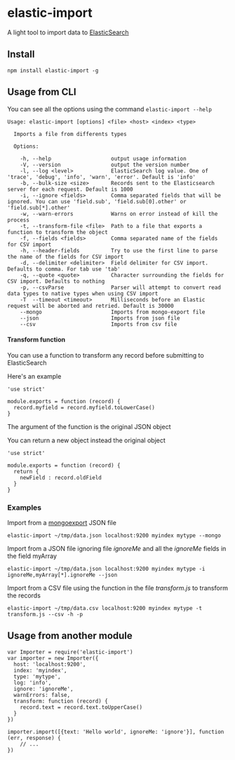 # elastic-import

A light tool to import data to [ElasticSearch](https://www.elastic.co/products/elasticsearch)

## Install

    npm install elastic-import -g

## Usage from CLI

You can see all the options using the command `elastic-import --help`

```
Usage: elastic-import [options] <file> <host> <index> <type>

  Imports a file from differents types

  Options:

    -h, --help                   output usage information
    -V, --version                output the version number
    -l, --log <level>            ElasticSearch log value. One of 'trace', 'debug', 'info', 'warn', 'error'. Default is 'info'
    -b, --bulk-size <size>       Records sent to the Elasticsearch server for each request. Default is 1000
    -i, --ignore <fields>        Comma separated fields that will be ignored. You can use 'field.sub', 'field.sub[0].other' or 'field.sub[*].other'
    -w, --warn-errors            Warns on error instead of kill the process
    -t, --transform-file <file>  Path to a file that exports a function to transform the object
    -f, --fields <fields>        Comma separated name of the fields for CSV import
    -h, --header-fields          Try to use the first line to parse the name of the fields for CSV import
    -d, --delimiter <delimiter>  Field delimiter for CSV import. Defaults to comma. For tab use 'tab'
    -q, --quote <quote>          Character surrounding the fields for CSV import. Defaults to nothing
    -p, --csvParse               Parser will attempt to convert read data types to native types when using CSV import
    -T  --timeout <timeout>      Milliseconds before an Elastic request will be aborted and retried. Default is 30000
    --mongo                      Imports from mongo-export file
    --json                       Imports from json file
    --csv                        Imports from csv file
```

#### Transform function

You can use a function to transform any record before submitting to ElasticSearch

Here's an example

```
'use strict'

module.exports = function (record) {
  record.myfield = record.myfield.toLowerCase()
}
```

The argument of the function is the original JSON object

You can return a new object instead the original object

```
'use strict'

module.exports = function (record) {
  return {
    newField : record.oldField
  }
}
```

### Examples

Import from a [mongoexport](https://docs.mongodb.org/manual/reference/program/mongoexport) JSON file

    elastic-import ~/tmp/data.json localhost:9200 myindex mytype --mongo
     
Import from a JSON file ignoring file _ignoreMe_ and all the _ignoreMe_ fields in the field myArray

    elastic-import ~/tmp/data.json localhost:9200 myindex mytype -i ignoreMe,myArray[*].ignoreMe --json
    
Import from a CSV file using the function in the file _transform.js_ to transform the records

    elastic-import ~/tmp/data.csv localhost:9200 myindex mytype -t transform.js --csv -h -p

## Usage from another module

```
var Importer = require('elastic-import')
var importer = new Importer({
  host: 'localhost:9200',
  index: 'myindex',
  type: 'mytype',
  log: 'info',
  ignore: 'ignoreMe',
  warnErrors: false,
  transform: function (record) {
    record.text = record.text.toUpperCase()
  }
})

importer.import([{text: 'Hello world', ignoreMe: 'ignore'}], function (err, response) {
    // ...
})
```

